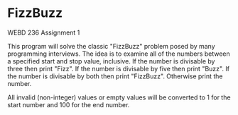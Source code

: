 FizzBuzz
========

WEBD 236 Assignment 1

This program will solve the classic "FizzBuzz" problem posed by many programming interviews.
The idea is to examine all of the numbers between a specified start and stop value, inclusive.
If the number is divisable by three then print "Fizz".
If the number is divisable by five then print "Buzz".
If the number is divisable by both then print "FizzBuzz".
Otherwise print the number.

All invalid (non-integer) values or empty values will be converted to 1 for the start number
and 100 for the end number.
